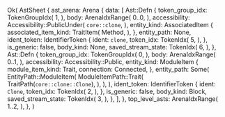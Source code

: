 Ok(
    AstSheet {
        ast_arena: Arena {
            data: [
                Ast::Defn {
                    token_group_idx: TokenGroupIdx(
                        1,
                    ),
                    body: ArenaIdxRange(
                        0..0,
                    ),
                    accessibility: Accessibility::PublicUnder(
                        `core::clone`,
                    ),
                    entity_kind: AssociatedItem {
                        associated_item_kind: TraitItem(
                            Method,
                        ),
                    },
                    entity_path: None,
                    ident_token: IdentifierToken {
                        ident: `clone`,
                        token_idx: TokenIdx(
                            5,
                        ),
                    },
                    is_generic: false,
                    body_kind: None,
                    saved_stream_state: TokenIdx(
                        6,
                    ),
                },
                Ast::Defn {
                    token_group_idx: TokenGroupIdx(
                        0,
                    ),
                    body: ArenaIdxRange(
                        0..1,
                    ),
                    accessibility: Accessibility::Public,
                    entity_kind: ModuleItem {
                        module_item_kind: Trait,
                        connection: Connected,
                    },
                    entity_path: Some(
                        EntityPath::ModuleItem(
                            ModuleItemPath::Trait(
                                TraitPath(`core::clone::Clone`),
                            ),
                        ),
                    ),
                    ident_token: IdentifierToken {
                        ident: `Clone`,
                        token_idx: TokenIdx(
                            2,
                        ),
                    },
                    is_generic: false,
                    body_kind: Block,
                    saved_stream_state: TokenIdx(
                        3,
                    ),
                },
            ],
        },
        top_level_asts: ArenaIdxRange(
            1..2,
        ),
    },
)